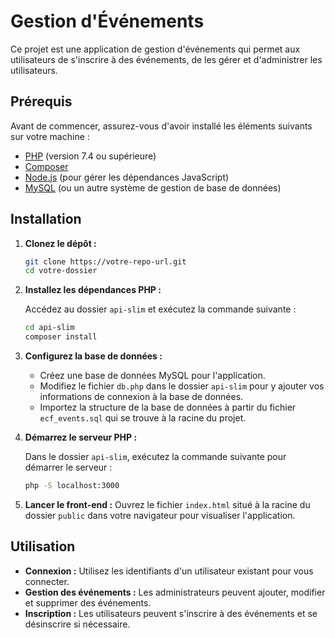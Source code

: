 # Gestion d'Événements

Ce projet est une application de gestion d'événements qui permet aux utilisateurs de s'inscrire à des événements, de les gérer et d'administrer les utilisateurs.

## Prérequis

Avant de commencer, assurez-vous d'avoir installé les éléments suivants sur votre machine :

- [PHP](https://www.php.net/downloads) (version 7.4 ou supérieure)
- [Composer](https://getcomposer.org/download/)
- [Node.js](https://nodejs.org/) (pour gérer les dépendances JavaScript)
- [MySQL](https://www.mysql.com/downloads/) (ou un autre système de gestion de base de données)

## Installation

1. **Clonez le dépôt :**

   ```bash
   git clone https://votre-repo-url.git
   cd votre-dossier
   ```

2. **Installez les dépendances PHP :**

   Accédez au dossier `api-slim` et exécutez la commande suivante :

   ```bash
   cd api-slim
   composer install
   ```

3. **Configurez la base de données :**

   - Créez une base de données MySQL pour l'application.
   - Modifiez le fichier `db.php` dans le dossier `api-slim` pour y ajouter vos informations de connexion à la base de données.
   - Importez la structure de la base de données à partir du fichier `ecf_events.sql` qui se trouve à la racine du projet.

4. **Démarrez le serveur PHP :**

   Dans le dossier `api-slim`, exécutez la commande suivante pour démarrer le serveur :

   ```bash
   php -S localhost:3000
   ```

5. **Lancer le front-end :**
   Ouvrez le fichier `index.html` situé à la racine du dossier `public` dans votre navigateur pour visualiser l'application.


## Utilisation

- **Connexion :** Utilisez les identifiants d'un utilisateur existant pour vous connecter.
- **Gestion des événements :** Les administrateurs peuvent ajouter, modifier et supprimer des événements.
- **Inscription :** Les utilisateurs peuvent s'inscrire à des événements et se désinscrire si nécessaire.
